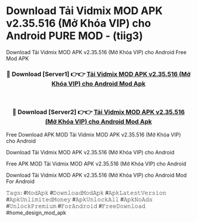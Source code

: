 # Download Tải Vidmix MOD APK v2.35.516 (Mở Khóa VIP) cho Android PURE MOD - (tiig3)
Download Tải Vidmix MOD APK v2.35.516 (Mở Khóa VIP) cho Android Free Mod APK

<div align="center">
<h3>🔴 Download [Server1] 👉👉 <a href="https://apk-comot.site?title=Tải_Vidmix_MOD_APK_v2.35.516_(Mở_Khóa_VIP)_cho_Android">Tải Vidmix MOD APK v2.35.516 (Mở Khóa VIP) cho Android Mod Apk</a></h3><br>

<h3>🔴 Download [Server2] 👉👉 <a href="https://apk-comot.site?title=Tải_Vidmix_MOD_APK_v2.35.516_(Mở_Khóa_VIP)_cho_Android">Tải Vidmix MOD APK v2.35.516 (Mở Khóa VIP) cho Android Mod Apk</a></h3>
</div>


Free Download APK MOD Tải Vidmix MOD APK v2.35.516 (Mở Khóa VIP) cho Android

Download Tải Vidmix MOD APK v2.35.516 (Mở Khóa VIP) cho Android 

Free APK MOD Tải Vidmix MOD APK v2.35.516 (Mở Khóa VIP) cho Android 

Download Tải Vidmix MOD APK v2.35.516 (Mở Khóa VIP) cho Android Mod For Android

𝚃𝚊𝚐𝚜: #𝙼𝚘𝚍𝙰𝚙𝚔 #𝙳𝚘𝚠𝚗𝚕𝚘𝚊𝚍𝙼𝚘𝚍𝙰𝚙𝚔 #𝙰𝚙𝚔𝙻𝚊𝚝𝚎𝚜𝚝𝚅𝚎𝚛𝚜𝚒𝚘𝚗 #𝙰𝚙𝚔𝚄𝚗𝚕𝚒𝚖𝚒𝚝𝚎𝚍𝙼𝚘𝚗𝚎𝚢 #𝙰𝚙𝚔𝚄𝚗𝚕𝚘𝚌𝚔𝙰𝚕𝚕 #𝙰𝚙𝚔𝙽𝚘𝙰𝚍𝚜 #𝚄𝚗𝚕𝚘𝚌𝚔𝙿𝚛𝚎𝚖𝚒𝚞𝚖 #𝙵𝚘𝚛𝙰𝚗𝚍𝚛𝚘𝚒𝚍 #𝙵𝚛𝚎𝚎𝙳𝚘𝚠𝚗𝚕𝚘𝚊𝚍 #home_design_mod_apk